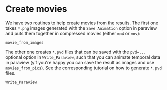 # Create movies

We have two routines to help create movies from the results.
The first one takes `*.png` images generated with the `Save Animation` option in paraview and puts them together in compressed movies (either `mp4` or `mov`):
```@docs
movie_from_images
```

The other one creates `*.pvd` files that can be saved with the `pvd=...` optional option in `Write_Paraview`, such that you can animate temporal data in paraview (yif you're happy you can save the result as images and use `movies_from_pics`). See the corresponding tutorial on how to generate `*.pvd` files.
```@docs
Write_Paraview
```
